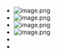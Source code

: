 - ![image.png](../assets/image_1720590080599_0.png)
- ![image.png](../assets/image_1720590487358_0.png)
- ![image.png](../assets/image_1720590724018_0.png)
- ![image.png](../assets/image_1720591990657_0.png)
-
-